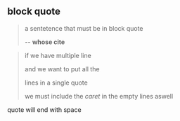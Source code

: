 ## block quote
> a sentetence that must be in block quote
>
> -- **whose cite**

> if we have multiple line
>
> and we want to put all the
>
> lines in a single quote
>
> we must include the _caret_ in the empty lines aswell

quote will end with space
